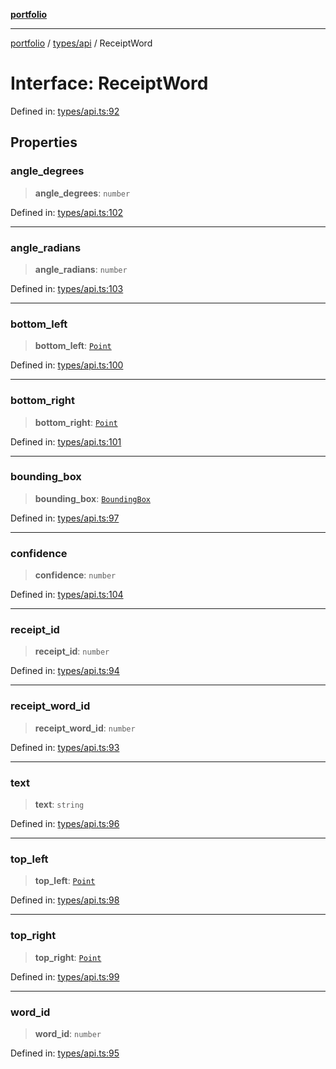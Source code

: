 [**portfolio**](../../../README.md)

***

[portfolio](../../../modules.md) / [types/api](../README.md) / ReceiptWord

# Interface: ReceiptWord

Defined in: [types/api.ts:92](https://github.com/tnorlund/Portfolio/blob/692122b3ff53018b591adef90b1d28791ebc873b/portfolio/types/api.ts#L92)

## Properties

### angle\_degrees

> **angle\_degrees**: `number`

Defined in: [types/api.ts:102](https://github.com/tnorlund/Portfolio/blob/692122b3ff53018b591adef90b1d28791ebc873b/portfolio/types/api.ts#L102)

***

### angle\_radians

> **angle\_radians**: `number`

Defined in: [types/api.ts:103](https://github.com/tnorlund/Portfolio/blob/692122b3ff53018b591adef90b1d28791ebc873b/portfolio/types/api.ts#L103)

***

### bottom\_left

> **bottom\_left**: [`Point`](Point.md)

Defined in: [types/api.ts:100](https://github.com/tnorlund/Portfolio/blob/692122b3ff53018b591adef90b1d28791ebc873b/portfolio/types/api.ts#L100)

***

### bottom\_right

> **bottom\_right**: [`Point`](Point.md)

Defined in: [types/api.ts:101](https://github.com/tnorlund/Portfolio/blob/692122b3ff53018b591adef90b1d28791ebc873b/portfolio/types/api.ts#L101)

***

### bounding\_box

> **bounding\_box**: [`BoundingBox`](BoundingBox.md)

Defined in: [types/api.ts:97](https://github.com/tnorlund/Portfolio/blob/692122b3ff53018b591adef90b1d28791ebc873b/portfolio/types/api.ts#L97)

***

### confidence

> **confidence**: `number`

Defined in: [types/api.ts:104](https://github.com/tnorlund/Portfolio/blob/692122b3ff53018b591adef90b1d28791ebc873b/portfolio/types/api.ts#L104)

***

### receipt\_id

> **receipt\_id**: `number`

Defined in: [types/api.ts:94](https://github.com/tnorlund/Portfolio/blob/692122b3ff53018b591adef90b1d28791ebc873b/portfolio/types/api.ts#L94)

***

### receipt\_word\_id

> **receipt\_word\_id**: `number`

Defined in: [types/api.ts:93](https://github.com/tnorlund/Portfolio/blob/692122b3ff53018b591adef90b1d28791ebc873b/portfolio/types/api.ts#L93)

***

### text

> **text**: `string`

Defined in: [types/api.ts:96](https://github.com/tnorlund/Portfolio/blob/692122b3ff53018b591adef90b1d28791ebc873b/portfolio/types/api.ts#L96)

***

### top\_left

> **top\_left**: [`Point`](Point.md)

Defined in: [types/api.ts:98](https://github.com/tnorlund/Portfolio/blob/692122b3ff53018b591adef90b1d28791ebc873b/portfolio/types/api.ts#L98)

***

### top\_right

> **top\_right**: [`Point`](Point.md)

Defined in: [types/api.ts:99](https://github.com/tnorlund/Portfolio/blob/692122b3ff53018b591adef90b1d28791ebc873b/portfolio/types/api.ts#L99)

***

### word\_id

> **word\_id**: `number`

Defined in: [types/api.ts:95](https://github.com/tnorlund/Portfolio/blob/692122b3ff53018b591adef90b1d28791ebc873b/portfolio/types/api.ts#L95)
